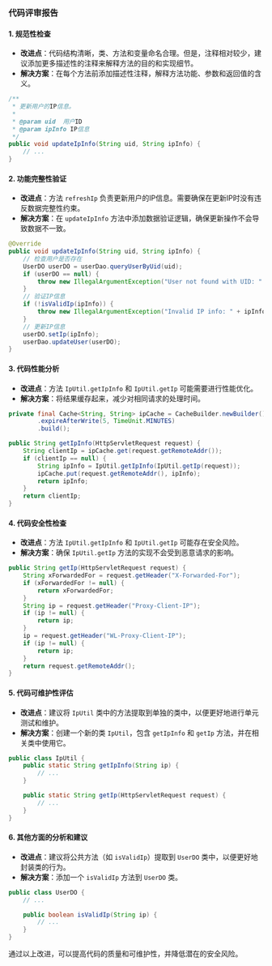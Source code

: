 ### 代码评审报告

#### 1. 规范性检查

- **改进点**：代码结构清晰，类、方法和变量命名合理。但是，注释相对较少，建议添加更多描述性的注释来解释方法的目的和实现细节。
- **解决方案**：在每个方法前添加描述性注释，解释方法功能、参数和返回值的含义。

```java
/**
 * 更新用户的IP信息。
 *
 * @param uid  用户ID
 * @param ipInfo IP信息
 */
public void updateIpInfo(String uid, String ipInfo) {
    // ...
}
```

#### 2. 功能完整性验证

- **改进点**：方法 `refreshIp` 负责更新用户的IP信息。需要确保在更新IP时没有违反数据完整性约束。
- **解决方案**：在 `updateIpInfo` 方法中添加数据验证逻辑，确保更新操作不会导致数据不一致。

```java
@Override
public void updateIpInfo(String uid, String ipInfo) {
    // 检查用户是否存在
    UserDO userDO = userDao.queryUserByUid(uid);
    if (userDO == null) {
        throw new IllegalArgumentException("User not found with UID: " + uid);
    }
    // 验证IP信息
    if (!isValidIp(ipInfo)) {
        throw new IllegalArgumentException("Invalid IP info: " + ipInfo);
    }
    // 更新IP信息
    userDO.setIp(ipInfo);
    userDao.updateUser(userDO);
}
```

#### 3. 代码性能分析

- **改进点**：方法 `IpUtil.getIpInfo` 和 `IpUtil.getIp` 可能需要进行性能优化。
- **解决方案**：将结果缓存起来，减少对相同请求的处理时间。

```java
private final Cache<String, String> ipCache = CacheBuilder.newBuilder()
        .expireAfterWrite(5, TimeUnit.MINUTES)
        .build();

public String getIpInfo(HttpServletRequest request) {
    String clientIp = ipCache.get(request.getRemoteAddr());
    if (clientIp == null) {
        String ipInfo = IpUtil.getIpInfo(IpUtil.getIp(request));
        ipCache.put(request.getRemoteAddr(), ipInfo);
        return ipInfo;
    }
    return clientIp;
}
```

#### 4. 代码安全性检查

- **改进点**：方法 `IpUtil.getIpInfo` 和 `IpUtil.getIp` 可能存在安全风险。
- **解决方案**：确保 `IpUtil.getIp` 方法的实现不会受到恶意请求的影响。

```java
public String getIp(HttpServletRequest request) {
    String xForwardedFor = request.getHeader("X-Forwarded-For");
    if (xForwardedFor != null) {
        return xForwardedFor;
    }
    String ip = request.getHeader("Proxy-Client-IP");
    if (ip != null) {
        return ip;
    }
    ip = request.getHeader("WL-Proxy-Client-IP");
    if (ip != null) {
        return ip;
    }
    return request.getRemoteAddr();
}
```

#### 5. 代码可维护性评估

- **改进点**：建议将 `IpUtil` 类中的方法提取到单独的类中，以便更好地进行单元测试和维护。
- **解决方案**：创建一个新的类 `IpUtil`，包含 `getIpInfo` 和 `getIp` 方法，并在相关类中使用它。

```java
public class IpUtil {
    public static String getIpInfo(String ip) {
        // ...
    }

    public static String getIp(HttpServletRequest request) {
        // ...
    }
}
```

#### 6. 其他方面的分析和建议

- **改进点**：建议将公共方法（如 `isValidIp`）提取到 `UserDO` 类中，以便更好地封装类的行为。
- **解决方案**：添加一个 `isValidIp` 方法到 `UserDO` 类。

```java
public class UserDO {
    // ...

    public boolean isValidIp(String ip) {
        // ...
    }
}
```

通过以上改进，可以提高代码的质量和可维护性，并降低潜在的安全风险。